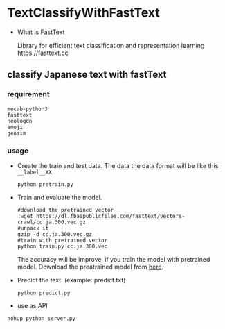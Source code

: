 # TextClassifyWithFastText
- What is FastText

    Library for efficient text classification and representation learning
https://fasttext.cc

## classify Japanese text with fastText

### requirement
```
mecab-python3 
fasttext
neologdn
emoji
gensim
```

### usage 
- Create the train and test data. The data the data format will be like this ```__label__XX```

     ```python pretrain.py``` 

- Train and evaluate the model.
     
     ```
     #download the pretrained vector 
     !wget https://dl.fbaipublicfiles.com/fasttext/vectors-crawl/cc.ja.300.vec.gz
     #unpack it
     gzip -d cc.ja.300.vec.gz 
     #train with pretrained vector
     python train.py cc.ja.300.vec
     ```
     
     The accuracy will be improve, if you train the model with pretrained model. 
     Download the preatrained model from [here](https://fasttext.cc/docs/en/crawl-vectors.html).
     
     
- Predict the text. (example: predict.txt)

     ```python predict.py``` 
- use as API

``` nohup python server.py ```
